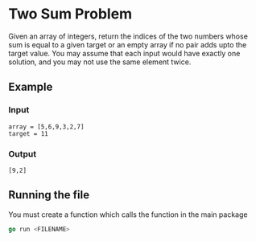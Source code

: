 # Two Sum Problem

Given an array of integers, return the indices of the two numbers whose sum is equal to a given target or an empty array if no pair adds upto the target value. You may assume that each input would have exactly one solution, and you may not use the same element twice. 

## Example
### Input
``` 
array = [5,6,9,3,2,7]
target = 11
```
### Output
```
[9,2]
```

## Running the file
You must create a function which calls the function in the main package
```go
go run <FILENAME>
```
